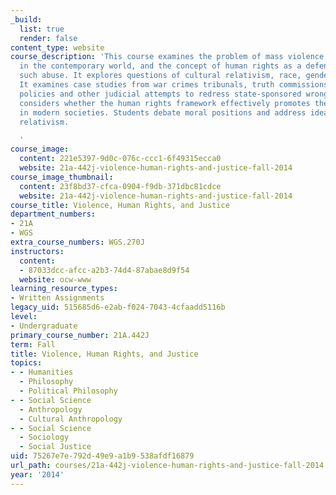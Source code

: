```yaml
---
_build:
  list: true
  render: false
content_type: website
course_description: 'This course examines the problem of mass violence and oppression
  in the contemporary world, and the concept of human rights as a defense against
  such abuse. It explores questions of cultural relativism, race, gender and ethnicity.
  It examines case studies from war crimes tribunals, truth commissions, anti-terrorist
  policies and other judicial attempts to redress state-sponsored wrongs. It also
  considers whether the human rights framework effectively promotes the rule of law
  in modern societies. Students debate moral positions and address ideas of moral
  relativism.

  '
course_image:
  content: 221e5397-9d0c-076c-ccc1-6f49315ecca0
  website: 21a-442j-violence-human-rights-and-justice-fall-2014
course_image_thumbnail:
  content: 23f8bd37-cfca-0904-f9db-371dbc81cdce
  website: 21a-442j-violence-human-rights-and-justice-fall-2014
course_title: Violence, Human Rights, and Justice
department_numbers:
- 21A
- WGS
extra_course_numbers: WGS.270J
instructors:
  content:
  - 87033dcc-afcc-a2b3-74d4-87abae8d9f54
  website: ocw-www
learning_resource_types:
- Written Assignments
legacy_uid: 515685d6-e2ab-f024-7043-4cfaadd5116b
level:
- Undergraduate
primary_course_number: 21A.442J
term: Fall
title: Violence, Human Rights, and Justice
topics:
- - Humanities
  - Philosophy
  - Political Philosophy
- - Social Science
  - Anthropology
  - Cultural Anthropology
- - Social Science
  - Sociology
  - Social Justice
uid: 75267e7e-792d-49e9-a1b9-538afdf16879
url_path: courses/21a-442j-violence-human-rights-and-justice-fall-2014
year: '2014'
---
```

